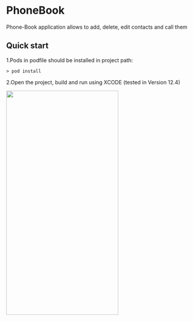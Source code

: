 # PhoneBook
Phone-Book application allows to add, delete, edit contacts and call them

## Quick start

1.Pods in podfile should be installed in project path:
```
> pod install
```
2.Open the project, build and run using XCODE (tested in Version 12.4)

<img src="https://github.com/Aziyza/PhoneBook/blob/master/PhoneBook.gif" width="300" height="600">

